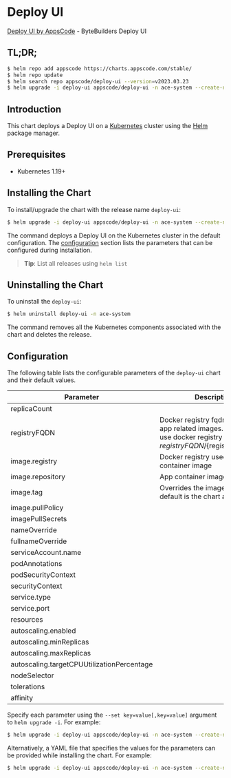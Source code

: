 # Deploy UI

[Deploy UI by AppsCode](https://github.com/bytebuilders) - ByteBuilders Deploy UI

## TL;DR;

```bash
$ helm repo add appscode https://charts.appscode.com/stable/
$ helm repo update
$ helm search repo appscode/deploy-ui --version=v2023.03.23
$ helm upgrade -i deploy-ui appscode/deploy-ui -n ace-system --create-namespace --version=v2023.03.23
```

## Introduction

This chart deploys a Deploy UI on a [Kubernetes](http://kubernetes.io) cluster using the [Helm](https://helm.sh) package manager.

## Prerequisites

- Kubernetes 1.19+

## Installing the Chart

To install/upgrade the chart with the release name `deploy-ui`:

```bash
$ helm upgrade -i deploy-ui appscode/deploy-ui -n ace-system --create-namespace --version=v2023.03.23
```

The command deploys a Deploy UI on the Kubernetes cluster in the default configuration. The [configuration](#configuration) section lists the parameters that can be configured during installation.

> **Tip**: List all releases using `helm list`

## Uninstalling the Chart

To uninstall the `deploy-ui`:

```bash
$ helm uninstall deploy-ui -n ace-system
```

The command removes all the Kubernetes components associated with the chart and deletes the release.

## Configuration

The following table lists the configurable parameters of the `deploy-ui` chart and their default values.

|                 Parameter                  |                                                             Description                                                              |        Default         |
|--------------------------------------------|--------------------------------------------------------------------------------------------------------------------------------------|------------------------|
| replicaCount                               |                                                                                                                                      | <code>1</code>         |
| registryFQDN                               | Docker registry fqdn used to pull app related images. Set this to use docker registry hosted at ${registryFQDN}/${registry}/${image} | <code>ghcr.io</code>   |
| image.registry                             | Docker registry used to pull app container image                                                                                     | <code>appscode</code>  |
| image.repository                           | App container image                                                                                                                  | <code>deploy-ui</code> |
| image.tag                                  | Overrides the image tag whose default is the chart appVersion.                                                                       | <code>""</code>        |
| image.pullPolicy                           |                                                                                                                                      | <code>Always</code>    |
| imagePullSecrets                           |                                                                                                                                      | <code>[]</code>        |
| nameOverride                               |                                                                                                                                      | <code>""</code>        |
| fullnameOverride                           |                                                                                                                                      | <code>""</code>        |
| serviceAccount.name                        |                                                                                                                                      | <code>""</code>        |
| podAnnotations                             |                                                                                                                                      | <code>{}</code>        |
| podSecurityContext                         |                                                                                                                                      | <code>{}</code>        |
| securityContext                            |                                                                                                                                      | <code>{}</code>        |
| service.type                               |                                                                                                                                      | <code>ClusterIP</code> |
| service.port                               |                                                                                                                                      | <code>80</code>        |
| resources                                  |                                                                                                                                      | <code>{}</code>        |
| autoscaling.enabled                        |                                                                                                                                      | <code>false</code>     |
| autoscaling.minReplicas                    |                                                                                                                                      | <code>1</code>         |
| autoscaling.maxReplicas                    |                                                                                                                                      | <code>100</code>       |
| autoscaling.targetCPUUtilizationPercentage |                                                                                                                                      | <code>80</code>        |
| nodeSelector                               |                                                                                                                                      | <code>{}</code>        |
| tolerations                                |                                                                                                                                      | <code>[]</code>        |
| affinity                                   |                                                                                                                                      | <code>{}</code>        |


Specify each parameter using the `--set key=value[,key=value]` argument to `helm upgrade -i`. For example:

```bash
$ helm upgrade -i deploy-ui appscode/deploy-ui -n ace-system --create-namespace --version=v2023.03.23 --set replicaCount=1
```

Alternatively, a YAML file that specifies the values for the parameters can be provided while
installing the chart. For example:

```bash
$ helm upgrade -i deploy-ui appscode/deploy-ui -n ace-system --create-namespace --version=v2023.03.23 --values values.yaml
```
